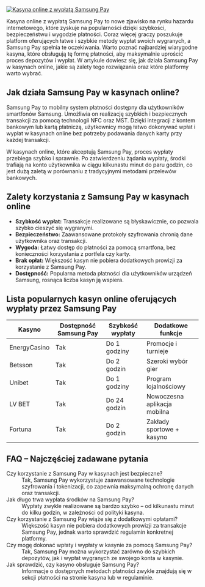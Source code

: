 [![Kasyna online z wypłatą Samsung Pay](https://123-caf.pages.dev/gitsignup.png)](https://vrmoo.ru/Bt82HjjY)

<div>     <p>Kasyna online z wypłatą Samsung Pay to nowe zjawisko na rynku hazardu internetowego, które zyskuje na popularności dzięki szybkości, bezpieczeństwu i wygodzie płatności. Coraz więcej graczy poszukuje platform oferujących łatwe i szybkie metody wypłat swoich wygranych, a Samsung Pay spełnia te oczekiwania. Warto poznać najbardziej wiarygodne kasyna, które obsługują tę formę płatności, aby maksymalnie uprościć proces depozytów i wypłat. W artykule dowiesz się, jak działa Samsung Pay w kasynach online, jakie są zalety tego rozwiązania oraz które platformy warto wybrać.</p>      <h2>Jak działa Samsung Pay w kasynach online?</h2>     <p>Samsung Pay to mobilny system płatności dostępny dla użytkowników smartfonów Samsung. Umożliwia on realizację szybkich i bezpiecznych transakcji za pomocą technologii NFC oraz MST. Dzięki integracji z kontem bankowym lub kartą płatniczą, użytkownicy mogą łatwo dokonywać wpłat i wypłat w kasynach online bez potrzeby podawania danych karty przy każdej transakcji.</p>     <p>W kasynach online, które akceptują Samsung Pay, proces wypłaty przebiega szybko i sprawnie. Po zatwierdzeniu żądania wypłaty, środki trafiają na konto użytkownika w ciągu kilkunastu minut do paru godzin, co jest dużą zaletą w porównaniu z tradycyjnymi metodami przelewów bankowych.</p>      <h2>Zalety korzystania z Samsung Pay w kasynach online</h2>     <ul>       <li><strong>Szybkość wypłat:</strong> Transakcje realizowane są błyskawicznie, co pozwala szybko cieszyć się wygranymi.</li>       <li><strong>Bezpieczeństwo:</strong> Zaawansowane protokoły szyfrowania chronią dane użytkownika oraz transakcji.</li>       <li><strong>Wygoda:</strong> Łatwy dostęp do płatności za pomocą smartfona, bez konieczności korzystania z portfela czy karty.</li>       <li><strong>Brak opłat:</strong> Większość kasyn nie pobiera dodatkowych prowizji za korzystanie z Samsung Pay.</li>       <li><strong>Dostępność:</strong> Popularna metoda płatności dla użytkowników urządzeń Samsung, rosnąca liczba kasyn ją wspiera.</li>     </ul>      <h2>Lista popularnych kasyn online oferujących wypłaty przez Samsung Pay</h2>     <table>       <thead>         <tr>           <th>Kasyno</th>           <th>Dostępność Samsung Pay</th>           <th>Szybkość wypłaty</th>           <th>Dodatkowe funkcje</th>         </tr>       </thead>       <tbody>         <tr>           <td>EnergyCasino</td>           <td>Tak</td>           <td>Do 1 godziny</td>           <td>Promocje i turnieje</td>         </tr>         <tr>           <td>Betsson</td>           <td>Tak</td>           <td>Do 2 godzin</td>           <td>Szeroki wybór gier</td>         </tr>         <tr>           <td>Unibet</td>           <td>Tak</td>           <td>Do 1 godziny</td>           <td>Program lojalnościowy</td>         </tr>         <tr>           <td>LV BET</td>           <td>Tak</td>           <td>Do 24 godzin</td>           <td>Nowoczesna aplikacja mobilna</td>         </tr>         <tr>           <td>Fortuna</td>           <td>Tak</td>           <td>Do 2 godzin</td>           <td>Zakłady sportowe + kasyno</td>         </tr>       </tbody>     </table>      <h2>FAQ – Najczęściej zadawane pytania</h2>     <dl>       <dt>Czy korzystanie z Samsung Pay w kasynach jest bezpieczne?</dt>       <dd>Tak, Samsung Pay wykorzystuje zaawansowane technologie szyfrowania i tokenizacji, co zapewnia maksymalną ochronę danych oraz transakcji.</dd>        <dt>Jak długo trwa wypłata środków na Samsung Pay?</dt>       <dd>Wypłaty zwykle realizowane są bardzo szybko – od kilkunastu minut do kilku godzin, w zależności od polityki kasyna.</dd>        <dt>Czy korzystanie z Samsung Pay wiąże się z dodatkowymi opłatami?</dt>       <dd>Większość kasyn nie pobiera dodatkowych prowizji za transakcje Samsung Pay, jednak warto sprawdzić regulamin konkretnej platformy.</dd>        <dt>Czy mogę dokonać wpłaty i wypłaty w kasynie za pomocą Samsung Pay?</dt>       <dd>Tak, Samsung Pay można wykorzystać zarówno do szybkich depozytów, jak i wypłat wygranych ze swojego konta w kasynie.</dd>        <dt>Jak sprawdzić, czy kasyno obsługuje Samsung Pay?</dt>       <dd>Informacje o dostępnych metodach płatności zwykle znajdują się w sekcji płatności na stronie kasyna lub w regulaminie.</dd>     </dl>   </div>